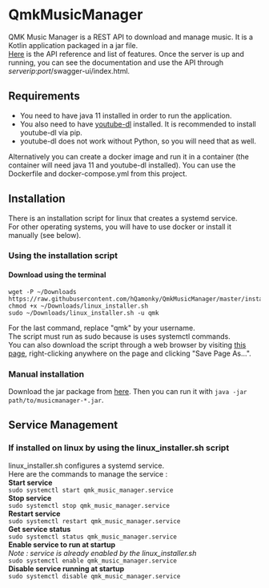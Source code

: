 # QmkMusicManager
QMK Music Manager is a REST API to download and manage music. It is a Kotlin application packaged in a jar file.  
[Here](https://github.com/hQamonky/QmkMusicManager/blob/master/docs/Api%20User%20Guide.md)
is the API reference and list of features. Once the server is up and running, you can see the documentation and use the API through *serverip*:*port*/swagger-ui/index.html.
## Requirements
- You need to have java 11 installed in order to run the application.  
- You also need to have [youtube-dl](https://youtube-dl.org/) installed. It is recommended to install youtube-dl via pip.  
- youtube-dl does not work without Python, so you will need that as well.

Alternatively you can create a docker image and run it in a container (the container will need java 11 and youtube-dl installed).
You can use the Dockerfile and docker-compose.yml from this project.
## Installation
There is an installation script for linux that creates a systemd service.  
For other operating systems, you will have to use docker or install it manually (see below).
### Using the installation script
#### Download using the terminal
``` shell
wget -P ~/Downloads https://raw.githubusercontent.com/hQamonky/QmkMusicManager/master/installers/linux_installer.sh
chmod +x ~/Downloads/linux_installer.sh
sudo ~/Downloads/linux_installer.sh -u qmk
```
For the last command, replace "qmk" by your username.  
The script must run as sudo because is uses systemctl commands.  
You can also download the script through a web browser by visiting [this page](https://raw.githubusercontent.com/hQamonky/QmkMusicManager/master/installers/linux_installer.sh),
right-clicking anywhere on the page and clicking "Save Page As...".
### Manual installation
Download the jar package from [here](https://github.com/hQamonky/QmkMusicManager/releases/download/v1.0.8/musicmanager-1.0.8.jar).
Then you can run it with `java -jar path/to/musicmanager-*.jar`.  

## Service Management
### If installed on linux by using the linux_installer.sh script
linux_installer.sh configures a systemd service.  
Here are the commands to manage the service :  
**Start service**  
`sudo systemctl start qmk_music_manager.service`  
**Stop service**  
`sudo systemctl stop qmk_music_manager.service`  
**Restart service**  
`sudo systemctl restart qmk_music_manager.service`  
**Get service status**  
`sudo systemctl status qmk_music_manager.service`  
**Enable service to run at startup**  
*Note : service is already enabled by the linux_installer.sh*  
`sudo systemctl enable qmk_music_manager.service`  
**Disable service running at startup**  
`sudo systemctl disable qmk_music_manager.service`  
